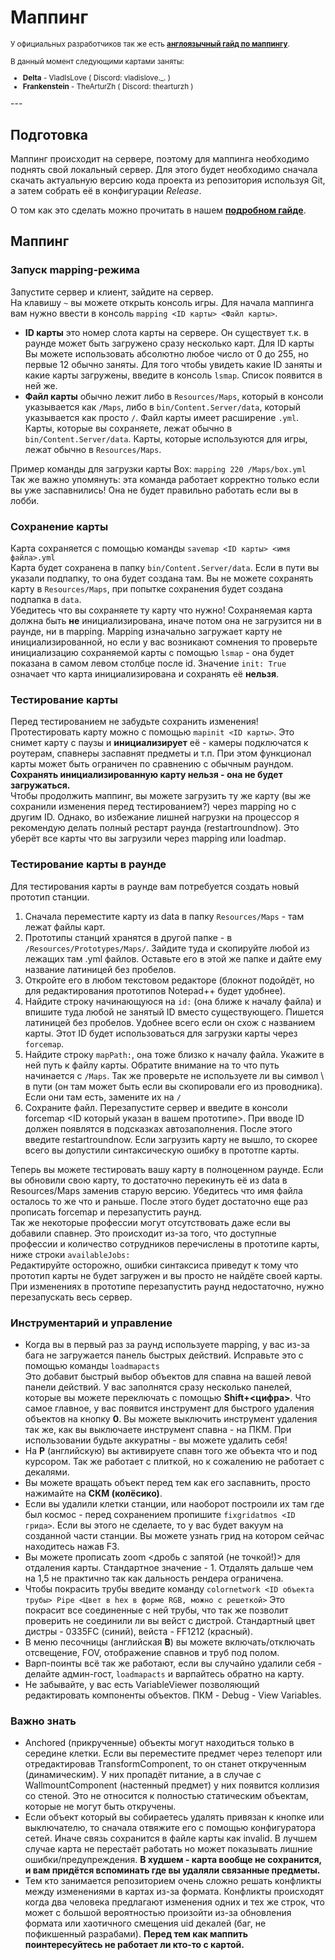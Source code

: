# Маппинг

<small>У официальных разработчиков так же есть [**англоязычный гайд по маппингу**](https://docs.spacestation14.io/en/content/mapping).

В данный момент следующими картами заняты:

* **Delta** - VladIsLove ( Discord: vladislove._. )
* **Frankenstein** - TheArturZh ( Discord: thearturzh )

</small>
---

## Подготовка
Маппинг происходит на сервере, поэтому для маппинга необходимо поднять свой локальный сервер. Для этого будет необходимо сначала скачать актуальную версию кода проекта из репозитория используя Git, а затем собрать её в конфигурации *Release*.

О том как это сделать можно прочитать в нашем [**подробном гайде**](localhost.md).

## Маппинг
### Запуск mapping-режима
Запустите сервер и клиент, зайдите на сервер.  
На клавишу `~` вы можете открыть консоль игры. Для начала маппинга вам нужно ввести в консоль `mapping <ID карты> <Файл карты>`.

* **ID карты** это номер слота карты на сервере. Он существует т.к. в раунде может быть загружено сразу несколько карт. Для ID карты Вы можете использовать абсолютно любое число от 0 до 255, но первые 12 обычно заняты. Для того чтобы увидеть какие ID заняты и какие карты загружены, введите в консоль `lsmap`. Список появится в ней же.
* **Файл карты** обычно лежит либо в `Resources/Maps`, который в консоли указывается как `/Maps`, либо в `bin/Content.Server/data`, который указывается как просто `/`. Файл карты имеет расширение `.yml`. Карты, которые вы сохраняете, лежат обычно в `bin/Content.Server/data`. Карты, которые используются для игры, лежат обычно в `Resources/Maps`.

Пример команды для загрузки карты Box: `mapping 220 /Maps/box.yml`  
Так же важно упомянуть: эта команда работает корректно только если вы уже заспавнились! Она не будет правильно работать если вы в лобби.

### Сохранение карты
Карта сохраняется с помощью команды `savemap <ID карты> <имя файла>.yml`  
Карта будет сохранена в папку `bin/Content.Server/data`. Если в пути вы указали подпапку, то она будет создана там. Вы не можете сохранять карту в `Resources/Maps`, при попытке сохранения будет создана подпапка в `data`.  
Убедитесь что вы сохраняете ту карту что нужно! Сохраняемая карта должна быть **не** инициализирована, иначе потом она не загрузится ни в раунде, ни в mapping. Mapping изначально загружает карту не инициализированной, но если у вас возникают сомнения то проверьте инициализацию сохраняемой карты с помощью `lsmap` - она будет показана в самом левом столбце после id. Значение `init: True` означает что карта инициализирована и сохранять её **нельзя**.

### Тестирование карты
Перед тестированием не забудьте сохранить изменения!  
Протестировать карту можно с помощью `mapinit <ID карты>`. Это снимет карту с паузы и **инициализирует** её - камеры подключатся к роутерам, спавнеры заспавнят предметы и т.п. При этом функционал карты может быть ограничен по сравнению с обычным раундом. **Сохранять инициализированную карту нельзя - она не будет загружаться.**  
Чтобы продолжить маппинг, вы можете загрузить ту же карту (вы же сохранили изменения перед тестированием?) через mapping но с другим ID.
Однако, во избежание лишней нагрузки на процессор я рекомендую делать полный рестарт раунда (restartroundnow). Это уберёт все карты что вы загрузили через mapping или loadmap.

### Тестирование карты в раунде
Для тестирования карты в раунде вам потребуется создать новый прототип станции. 

1. Сначала переместите карту из data в папку `Resources/Maps` - там лежат файлы карт.
2. Прототипы станций хранятся в другой папке - в `/Resources/Prototypes/Maps/`. Зайдите туда и скопируйте любой из лежащих там .yml файлов. Оставьте его в этой же папке и дайте ему название латиницей без пробелов.
3. Откройте его в любом текстовом редакторе (блокнот подойдёт, но для редактирования прототипов Notepad++ будет удобнее).
4. Найдите строку начинающуюся на `id:` (она ближе к началу файла) и впишите туда любой не занятый ID вместо существующего. Пишется латиницей без пробелов. Удобнее всего если он схож с названием карты. Этот ID будет использоваться для загрузки карты через `forcemap`.
5. Найдите строку `mapPath:`, она тоже близко к началу файла. Укажите в ней путь к файлу карты. Обратите внимание на то что путь начинается с `/Maps`. Так же проверьте не используете ли вы символ \\ в пути (он там может быть если вы скопировали его из проводника). Если они там есть, замените их на `/`
6. Сохраните файл. Перезапустите сервер и введите в консоли forcemap <ID который указан в вашем прототипе>. При вводе ID должен появлятся в подсказках автозаполнения. После этого введите restartroundnow. Если загрузить карту не вышло, то скорее всего вы допустили синтаксическую ошибку в прототпе карты.

Теперь вы можете тестировать вашу карту в полноценном раунде. Если вы обновили свою карту, то достаточно перекинуть её из data в Resources/Maps заменив старую версию. Убедитесь что имя файла осталось то же что и раньше. После этого будет достаточно еще раз прописать forcemap и перезапустить раунд.  
Так же некоторые профессии могут отсутствовать даже если вы добавили спавнер. Это происходит из-за того, что доступные профессии и количество сотрудников перечислены в прототипе карты, ниже строки `availableJobs:`  
Редактируйте осторожно, ошибки синтаксиса приведут к тому что прототип карты не будет загружен и вы просто не найдёте своей карты. При изменениях в прототипе перезапустить раунд недостаточно, нужно перезапускать весь сервер.

### Инструментарий и управление
* Когда вы в первый раз за раунд используете mapping, у вас из-за бага не загружается панель быстрых действий. Исправьте это с помощью команды `loadmapacts`  
Это добавит быстрый выбор объектов для спавна на вашей левой панели действий. У вас заполнятся сразу несколько панелей, которые вы можете переключать с помощью **Shift+<цифра>**. Что самое главное, у вас появится инструмент для быстрого удаления объектов на кнопку **0**. Вы можете выключить инструмент удаления так же, как вы выключаете инструмент спавна - на ПКМ. При использовании будьте аккуратны - вы можете удалить себя!
* На **P** (английскую) вы активируете спавн того же объекта что и под курсором. Так же работает с плиткой, но к сожалению не работает с декалями.
* Вы можете вращать объект перед тем как его заспавнить, просто нажимайте на **СКМ (колёсико)**.
* Если вы удалили клетки станции, или наоборот построили их там где был космос - перед сохранением пропишите `fixgridatmos <ID грида>`. Если вы этого не сделаете, то у вас будет вакуум на созданной части станции. Вы можете узнать грид на котором сейчас находитесь нажав F3.
* Вы можете прописать zoom <дробь с запятой (не точкой!)> для отдаления карты. Стандартное значение - 1. Отдалять дальше чем на 1,5 не практично так как дальность рендера ограничена.
* Чтобы покрасить трубы введите команду `colornetwork <ID объекта трубы> Pipe <Цвет в hex в форме RGB, можно с решеткой>` Это покрасит все соединенные с ней трубы, что так же позволит проверить не соединили ли вы вейст с дистрой. Стандартный цвет дистры - 0335FC (синий), вейста - FF1212 (красный).
* В меню песочницы (английская **B**) вы можете включать/отключать отсвещение, FOV, отображение спавнов и труб под полом.
* Варп-поинты всё так же работают, если вы случайно удалили себя - делайте админ-гост, `loadmapacts` и варпайтесь обратно на карту.
* Не забывайте, у вас есть VariableViewer позволяющий редактировать компоненты объектов. ПКМ - Debug - View Variables.

### Важно знать
* Anchored (прикрученные) объекты могут находиться только в середине клетки. Если вы переместите предмет через телепорт или отредактировав TransformComponent, то он станет открученным (динамическим). У них пропадёт питание, а в случае с WallmountComponent (настенный предмет) у них появится коллизия со стеной. Это не относится к полностью статическим объектам, которые не могут быть откручены.
* Если объект который вы собираетесь удалять привязан к кнопке или выключателю, то сначала отвяжите его с помощью конфигуратора сетей. Иначе связь сохранится в файле карты как invalid. В лучшем случае карта не перестаёт работать но может показывать лишние ошибки/предупреждения. **В худшем - карта вообще не сохранится, и вам придётся вспоминать где вы удаляли связанные предметы.**
* Тем кто занимается репозиторием очень сложно решать конфликты между изменениями в картах из-за формата. Конфликты происходят когда два человека предлагают изменения одних и тех же строк, что может с большой вероятностью произойти из-за обновления формата или хаотичного смещения uid декалей (баг, не пофикшенный разрабами). **Перед тем как маппить поинтересуйтесь не работает ли кто-то с картой.**